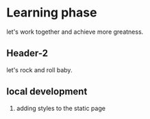 # Learning phase

let's work together and achieve more greatness.

## Header-2

let's rock and roll baby.

## local development

1. adding styles to the static page
